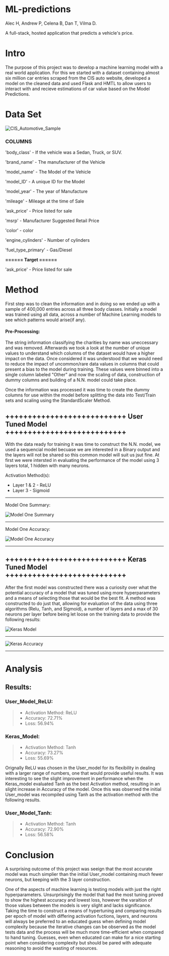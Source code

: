 # ML-predictions
Alec H, Andrew P, Celena B, Dan T, Vilma D.

A full-stack, hosted application that predicts a vehicle's price.


# Intro

The purpose of this project was to develop a machine learning model with a real world application. For this we started with a dataset containing almost six million car entries scraped from the CIS auto website, developed a model on the cleaned data and used Flask and HMTL to allow users to interact with and recieve estimations of car value based on the Model Predictions.


# Data Set 

![CIS_Automotive_Sample](https://www.kaggle.com/cisautomotiveapi/large-car-dataset)


### COLUMNS

'body_class' - If the vehicle was a Sedan, Truck, or SUV.

'brand_name' - The manufacturer of the Vehicle

'model_name' - The Model of the Vehicle

'model_ID' - A unique ID for the Model

'model_year' - The year of Manufacture

'mileage' - Mileage at the time of Sale

'ask_price' - Price listed for sale

'msrp' - Manufacturer Suggested Retail Price

'color' - color

'engine_cylinders' - Number of cylinders

'fuel_type_primary' - Gas/Diesel

**====== Target ======**

'ask_price' - Price listed for sale

# Method

First step was to clean the information and in doing so we ended up with a sample of 400,000 entries across all three body classes.
Initially a model was trained using all data, across a number of Machine Learning models to see which patterns would arise(if any).

#### Pre-Processing:

The string information classifying the charities by name was uneccessary and was removed. Afterwards we took a look at the number of unique values to understand which columns of the dataset would have a higher impact on the data. Once considered it was understood that we would need to reduce the impact of uncommon/rare data values in columns that could present a bias to the model during training. These values were binned into a single column labeled "Other" and now the scaling of data, construction of dummy columns and building of a N.N. model could take place.

Once the information was processed it was time to create the dummy columns for use within the model before splitting the data into Test/Train sets and scaling using the StandardScaler Method.



## +++++++++++++++++++++++++++ User Tuned Model +++++++++++++++++++++++++++

With the data ready for training it was time to construct the N.N. model, we used a sequencial model becuase we are interested in a Binary output and the layers will not be shared so this common model will suit us jsut fine. 
At first we were intersted in evaluating the performance of the model using 3 layers total, 1 hidden with many neurons.

Activation Method(s):
- Layer 1 & 2 - ReLU
- Layer 3 - Sigmoid


-----------------------------------------------------

Model One Summary:

![Model One Summary](model_01_summary.png)

-----------------------------------------------------


Model One Accuracy:

![Model One Accuracy](model_01_accuracy.png)


-----------------------------------------------------

## +++++++++++++++++++++++++++ Keras Tuned Model +++++++++++++++++++++++++++

After the first model was constructed there was a curiosity over what the potential accuracy of a model that was tuned using more hyperparameters and a means of selecting those that would be the best fit.
A method was constructed to do just that, allowing for evaluation of the data using three algorithms (Relu, Tanh, and Sigmoid), a number of layers and a max of 30 neurons per layer before being let loose on the training data to provide the following results:

 ![Keras Model](keras_method.png)

-----------------------------------------------------

 ![Keras Accuracy](keras_accuracy.png)

-----------------------------------------------------

# Analysis
## Results:
### User_Model_ReLU: 
>- Activation Method: ReLU 
>- Accuracy: 72.71% 
>- Loss: 56.94% 

### Keras_Model:
>- Activation Method: Tanh
>- Accuracy: 73.27%
>- Loss: 55.69%

Orignally ReLU was chosen in the User_model for its flexibility in dealing with a larger range of numbers, one that would provide useful results. It was interesting to see the slight improvement in performance when the Keras_model evaluated Tanh as the best Activation method, resulting in an slight increase in Accuracy of the model. 
Once this was observed the initial User_model was recompiled using Tanh as the activation method with the following results.

### User_Model_Tanh: 
>- Activation Method: Tanh 
>- Accuracy: 72.90% 
>- Loss: 56.58%


# Conclusion

A surprising outcome of this project was seeign that the most accurate model was much simplier than the initial User_model containing much fewer neurons, but keeping with the 3 layer construction.

One of the aspects of machine learning is testing models with just the right hyperparameters. Unsurprisingly the model that had the most tuning proved to show the highest accuracy and lowest loss, however the varaition of those values between the models is very slight and lacks significance. Taking the time to construct a means of hypertuning and comparing results per epoch of model with differing activation fuctions, layers, and neurons will always be preferred to an educated guess when defining model complexity because the iterative changes can be observed as the model tests data and the process will be much more time-efficient when compared to hand tuning.
Guesses, even when educated can make for a nice starting point when considering complexity but should be pared with adequate reasoning to avoid the wasting of resources.



